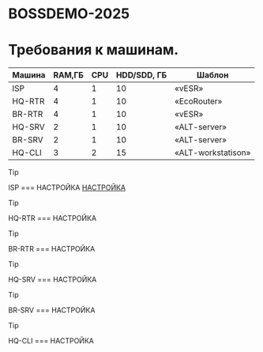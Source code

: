 # BOSSDEMO-2025

# Требования к машинам.

| Машина | RAM,ГБ | CPU | HDD/SDD, ГБ | Шаблон |
| ------ | ------ | --- | ----------- | ------ |
| ISP | 4 | 1 | 10 | «vESR» |
| HQ-RTR | 4 | 1 | 10 | «EcoRouter» |
| BR-RTR | 4 | 1 | 10 | «vESR» |
| HQ-SRV | 2 | 1 | 10 | «ALT-server» |
| BR-SRV | 2 | 1 | 10 | «ALT-server» |
| HQ-CLI | 3 | 2 | 15 | «ALT-workstatison» |

> [!TIP]
> ISP === НАСТРОЙКА [НАСТРОЙКА](./ALL_inst/Eco.md)

> [!TIP]
> HQ-RTR === НАСТРОЙКА

> [!TIP]
> BR-RTR === НАСТРОЙКА

> [!TIP]
> HQ-SRV === НАСТРОЙКА

> [!TIP]
> BR-SRV === НАСТРОЙКА

> [!TIP]
> HQ-CLI === НАСТРОЙКА
